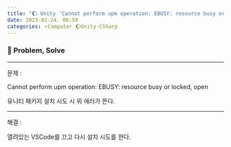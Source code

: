 ```yaml
---
title: "🌔 Unity 'Cannot perform upm operation: EBUSY: resource busy or locked, open'"
date: 2023-02-24. 00:59
categories: ⭐Computer 🌔Unity-CSharp
---
```


### 💎 Problem, Solve

---

문제 :  

Cannot perform upm operation: EBUSY: resource busy or locked, open  

유니티 패키지 설치 시도 시 위 에러가 뜬다.  

---

해결 :  

열려있는 VSCode를 끄고 다시 설치 시도를 한다.  
